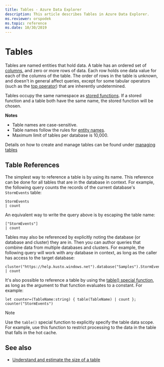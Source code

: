 ```yaml
---
title: Tables - Azure Data Explorer
description: This article describes Tables in Azure Data Explorer.
ms.reviewer: orspodek
ms.topic: reference
ms.date: 10/30/2019
---
```

# Tables

Tables are named entities that hold data. A table has an ordered set
of [columns](./columns.md), and zero or more rows of data. Each row holds one data value
for each of the columns of the table. The order of rows in the table is unknown,
and doesn't in general affect queries, except for some tabular operators (such as
the [top operator](../topoperator.md)) that are inherently undetermined.

Tables occupy the same namespace as [stored functions](./stored-functions.md).
If a stored function and a table both have the same name, the stored function
will be chosen.

**Notes**  

* Table names are case-sensitive.
* Table names follow the rules for [entity names](./entity-names.md).
* Maximum limit of tables per database is 10,000.


Details on how to create and manage tables can be found under [managing tables](../../management/tables.md)

## Table References

The simplest way to reference a table is by using its name. This reference can be done
for all tables that are in the database in context. For example, the following
query counts the records of the current database's `StormEvents` table:

```kusto
StormEvents
| count
```

An equivalent way to write the query above is by escaping the table name:

```kusto
["StormEvents"]
| count
```

Tables may also be referenced by explicitly noting the database (or database and
cluster) they are in. Then you can author queries that combine data from
multiple databases and clusters. For example, the following query will work
with any database in context, as long as the caller has access to the target
database:

```kusto
cluster("https://help.kusto.windows.net").database("Samples").StormEvents
| count
```

It's also possible to reference a table by using the [table() special function](../tablefunction.md),
as long as the argument to that function evaluates to a constant. For example:

```kusto
let counter=(TableName:string) { table(TableName) | count };
counter("StormEvents")
```

> [!NOTE]
> Use the `table()` special function to explicitly specify the
> table data scope. For example, use this function to restrict processing to the data
> in the table that falls in the hot cache.

## See also

* [Understand and estimate the size of a table](../../../estimate-table-size.md)
